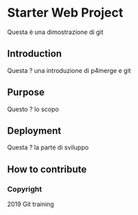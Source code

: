 # Starter Web Project
Questa è una dimostrazione di git
## Introduction
Questa ? una introduzione di p4merge e git
## Purpose
Questo ? lo scopo
## Deployment
Questa ? la parte di sviluppo
## How to contribute
### Copyright
2019 Git training